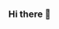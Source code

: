 ### Hi there 👋

<!--
**shiva4778/shiva4778** is a ✨ _special_ ✨ repository because its `README.md` (this file) appears on your GitHub profile.

Here are some ideas to get you started:

- 🔭 I’m currently working on Google Cyclist Case Study
- 🌱 I’m currently learning Data analysis
- 📫 How to reach me: shivanshuxmall@gmail.com
